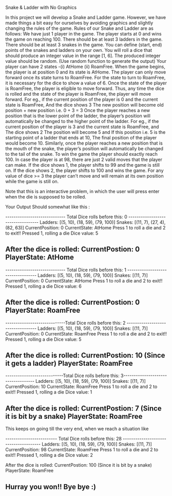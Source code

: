 Snake & Ladder with No Graphics


In this project we will develop a Snake and Ladder game. However, we have made things a bit easy for ourselves by avoiding graphics and slightly changing the rules of the game. Rules of our Snake and Ladder are as follows:
We have just 1 player in the game.
The player starts at 0 and wins the game on reaching 100.
There should be at least 3 ladders in the game. 
There should be at least 3 snakes in the game. 
You can define (start, end)  points of the snakes and ladders on your own. 
You will roll a dice that should produce an integer value in the range [1, 6]. The produced integer value should be random. (Use random function to generate the output)
Your player can have 2 states -(i) AtHome (ii) RoamFree. 
When the game begins, the player is at position 0 and its state is AtHome.
The player can only move forward once its state turns to RoamFree. For the state to turn to RoamFree, it is necessary for the dice to show a value of 6. 
Once the state of the player is RoamFree, the player is eligible to move forward. Thus, any time the dice is rolled and the state of the player is RoamFree, the player will move forward. For eg.,
 if the current position of the player is 0 and 
the current state is RoamFree, 
And the dice shows 3
	The new position will become old position + new position i.e. 0 + 3 = 3
Once the player reaches a new position that is the lower point of the ladder, the player’s position will automatically be changed to the higher point of the ladder. For eg., 
if the current position of the player is 3 and
the current state is RoamFree, and
The dice shows 2
The position will become 5 and 
If this position i.e. 5 is the starting point of a ladder that ends at 10,
The final position of the player would become 10.
Similarly, once the player reaches a new position that is the mouth of the snake, the player’s position will automatically be changed to the tail of the snake.
To win the game the player should exactly reach 100. In case the player is at 98, there are just 2 valid moves that the player can make. 
If the dice shows 1, the player shifts to 99 and the game is still on.
If the dice shows 2, the player shifts to 100 and wins the game.
For any value of dice >= 3 the player can’t move and will remain at its own position while the game is still on.


Note that this is an interactive problem, in which the user will press enter when the die is supposed to be rolled.

Your Output Should somewhat like this :


----------------------------- Total Dice rolls before this: 0 ----------------------------------
Ladders: [(5, 10), (18, 59), (79, 100)]
Snakes: [(11, 7), (27, 4), (82, 63)]
CurrentPosition: 0
CurrentState: AtHome
Press 1 to roll a die and 2 to exit!!
Pressed 1, rolling a die
Dice value: 5

After the dice is rolled:
CurrentPostion: 0
PlayerState: AtHome
---------------------------------------------------------------


----------------------------- Total Dice rolls before this: 1 ----------------------------------
Ladders: [(5, 10), (18, 59), (79, 100)]
Snakes: [(11, 7)]
CurrentPosition: 0
CurrentState: AtHome
Press 1 to roll a die and 2 to exit!!
Pressed 1, rolling a die
Dice value: 6

After the dice is rolled:
CurrentPostion: 0
PlayerState: RoamFree
---------------------------------------------------------------

-----------------------------Total Dice rolls before this: 2 ----------------------------------
Ladders: [(5, 10), (18, 59), (79, 100)]
Snakes: [(11, 7)]
CurrentPosition: 0
CurrentState: RoamFree
Press 1 to roll a die and 2 to exit!!
Pressed 1, rolling a die
Dice value: 5

After the dice is rolled:
CurrentPostion: 10 (Since it gets a ladder)
PlayerState: RoamFree
---------------------------------------------------------------

----------------------------Total Dice rolls before this: 3-----------------------------------
Ladders: [(5, 10), (18, 59), (79, 100)]
Snakes: [(11, 7)]
CurrentPosition: 10
CurrentState: RoamFree
Press 1 to roll a die and 2 to exit!!
Pressed 1, rolling a die
Dice value: 1

After the dice is rolled:
CurrentPostion: 7 (Since it is bit by a snake)
PlayerState: RoamFree
---------------------------------------------------------------

This keeps on going till the very end, when we reach a situation like

------------------------- Total Dice rolls before this: 28 --------------------------------------
Ladders: [(5, 10), (18, 59), (79, 100)]
Snakes: [(11, 7)]
CurrentPosition: 98
CurrentState: RoamFree
Press 1 to roll a die and 2 to exit!!
Pressed 1, rolling a die
Dice value: 2

After the dice is rolled:
CurrentPostion: 100 (Since it is bit by a snake)
PlayerState: RoamFree

Hurray you won!! Bye bye :)
---------------------------------------------------------------




